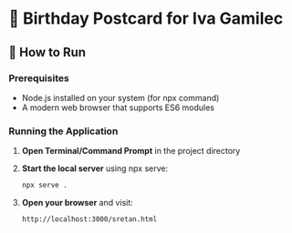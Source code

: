 # 🎂 Birthday Postcard for Iva Gamilec

## 🚀 How to Run

### Prerequisites
- Node.js installed on your system (for npx command)
- A modern web browser that supports ES6 modules

### Running the Application

1. **Open Terminal/Command Prompt** in the project directory

2. **Start the local server** using npx serve:
   ```bash
   npx serve .
   ```

3. **Open your browser** and visit:
   ```
   http://localhost:3000/sretan.html
   ```